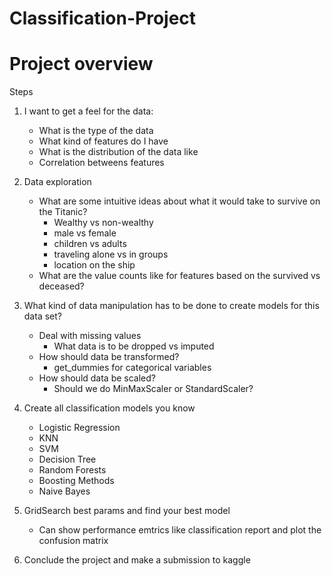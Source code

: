 # Classification-Project

# Project overview


Steps

1. I want to get a feel for the data:
    - What is the type of the data
    - What kind of features do I have
    - What is the distribution of the data like
    - Correlation betweens features
    
2. Data exploration
    - What are some intuitive ideas about what it would take to survive on the Titanic?
        - Wealthy vs non-wealthy
        - male vs female
        - children vs adults
        - traveling alone vs in groups
        - location on the ship
    - What are the value counts like for features based on the survived vs deceased?
    
    
    
    
 
3. What kind of data manipulation has to be done to create models for this data set?
     - Deal with missing values
         - What data is to be dropped vs imputed
     - How should data be transformed?
         - get_dummies for categorical variables
     - How should data be scaled?
         - Should we do MinMaxScaler or StandardScaler?
         
         
         
         
4. Create all classification models you know
     - Logistic Regression
     - KNN
     - SVM
     - Decision Tree
     - Random Forests
     - Boosting Methods
     - Naive Bayes
     
5. GridSearch best params and find your best model
     - Can show performance emtrics like classification report and plot the confusion matrix
     
     
     
     
6. Conclude the project and make a submission to kaggle
